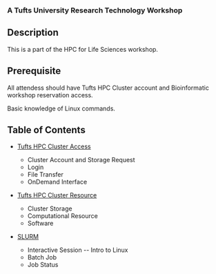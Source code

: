 ### A Tufts University Research Technology Workshop

## Description

This is a part of the HPC for Life Sciences workshop.

## Prerequisite

All attendess should have Tufts HPC Cluster account and Bioinformatic workshop reservation access.

Basic knowledge of Linux commands.

## Table of Contents

- [Tufts HPC Cluster Access](slides/Tufts_HPC_Cluster_Access.md)
  - Cluster Account and Storage Request
  - Login
  - File Transfer
  - OnDemand Interface
  
- [Tufts HPC Cluster Resource](slides/Tufts_HPC_Cluster_Resource.md)
  - Cluster Storage
  - Computational Resource 
  - Software
  
- [SLURM](slides/SLURM.md)
  - Interactive Session -- Intro to Linux
  - Batch Job
  - Job Status
  
